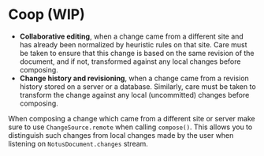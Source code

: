 # Coop (WIP)

* **Collaborative editing**, when a change came from a different site and has already been normalized by heuristic rules on that site. Care must be taken to ensure that this change is based on the same revision of the document, and if not, transformed against any local changes before composing.
* **Change history and revisioning**, when a change came from a revision history stored on a server or a database. Similarly, care must be taken to transform the change against any local (uncommitted) changes before composing.

When composing a change which came from a different site or server make
sure to use `ChangeSource.remote` when calling `compose()`. This allows
you to distinguish such changes from local changes made by the user
when listening on `NotusDocument.changes` stream.
